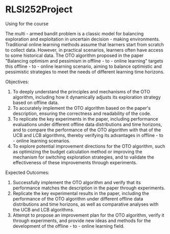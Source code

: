 # RLSI252Project
Using for the course

The multi - armed bandit problem is a classic model for balancing exploration and exploitation in uncertain decision - making environments. Traditional online learning methods assume that learners start from scratch to collect data. However, in practical scenarios, learners often have access to some historical data. The OTO algorithm proposed in the paper "Balancing optimism and pessimism in offline - to - online learning" targets this offline - to - online learning scenario, aiming to balance optimistic and pessimistic strategies to meet the needs of different learning time horizons.

Objectives:
1.	To deeply understand the principles and mechanisms of the OTO algorithm, including how it dynamically adjusts its exploration strategy based on offline data.
2.	To accurately implement the OTO algorithm based on the paper's description, ensuring the correctness and readability of the code.
3.	To replicate the key experiments in the paper, including performance evaluations under different offline data distributions and time horizons, and to compare the performance of the OTO algorithm with that of the UCB and LCB algorithms, thereby verifying its advantages in offline - to - online learning scenarios.
4.	To explore potential improvement directions for the OTO algorithm, such as optimizing the budget calculation method or improving the mechanism for switching exploration strategies, and to validate the effectiveness of these improvements through experiments.


Expected Outcomes:

1.	Successfully implement the OTO algorithm and verify that its performance matches the description in the paper through experiments.
2.	Replicate the key experimental results in the paper, including the performance of the OTO algorithm under different offline data distributions and time horizons, as well as comparative analyses with the UCB and LCB algorithms.
3.	Attempt to propose an improvement plan for the OTO algorithm, verify it through experiments, and provide new ideas and methods for the development of the offline - to - online learning field.
